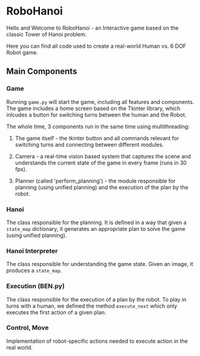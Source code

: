 # RoboHanoi
Hello and Welcome to RoboHanoi - an Interactive game based on the classic Tower of Hanoi problem.

Here you can find all code used to create a real-world Human vs. 6 DOF Robot game.
## Main Components
### Game
Running `game.py` will start the game, including all features and components. The game includes a home screen based on the Tkinter library, which inlcudes a button for switching turns between the human and the Robot.

The whole time, 3 components run in the same time using multithreading:

1. The game itself - the tkinter button and all commands relevant for switching turns and connecting between different modules.

2. Camera - a real-time vision based system that captures the scene and understands the current state of the game in every frame (runs in 30 fps).

3. Planner (called 'perform_planning') - the module responsible for planning (using unified planning) and the execution of the plan by the robot.

### Hanoi
The class responsible for the planning. It is defined in a way that given a `state_map` dictionary, it generates an appropriate plan to solve the game (using unified planning).

### Hanoi Interpreter
The class responsible for understanding the game state. Given an image, it produces a `state_map`.

### Execution (BEN.py)
The class responsible for the execution of a plan by the robot. To play in turns with a human, we defined the method `execute_next` which only executes the first action of a given plan.

### Control, Move
Implementation of robot-specific actions needed to execute action in the real world.
